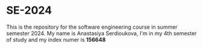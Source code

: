 # SE-2024
This is the repository for the software engineering course in summer semester 2024.
My name is Anastasiya Serdioukova, I'm in my 4th semester of study and my index numer is **156648**
